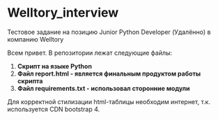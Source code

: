 # Welltory_interview
Тестовое задание на позицию Junior Python Developer (Удалённо) в компанию Welltory

Всем привет.
В репозитории лежат следующие файлы:

1. **Скрипт на языке Python**
2. **Файл report.html - является финальным продуктом работы скрипта**
3. **Файл requirements.txt - использовал сторонние модули**

Для корректной стилизации html-таблицы необходим интернет, т.к. используется CDN bootstrap 4.
